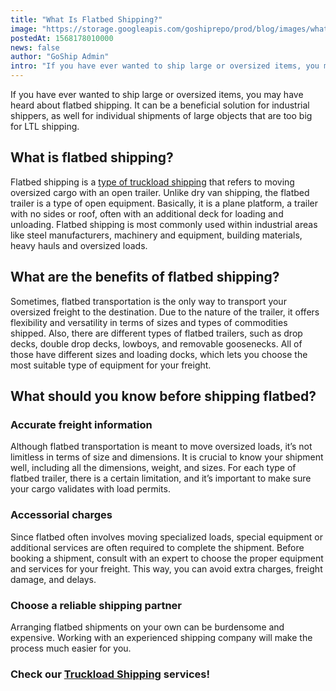 ```yaml
---
title: "What Is Flatbed Shipping?"
image: "https://storage.googleapis.com/goshiprepo/prod/blog/images/what-is-flatbed-shipping.jpg"
postedAt: 1568178010000
news: false
author: "GoShip Admin"
intro: "If you have ever wanted to ship large or oversized items, you may have heard about flatbed shipping. It can be a beneficial solution for industrial shippers, as well for individual shipments of large objects that are too big for LTL shipping. \n\nWhat is flatbed shipping?\n-\n\nFlatbed shipping is a type of truckload shipping that refers to moving oversized cargo with an open trailer. Unlike dry van shipping, the flatbed trailer is a type of open equipment. Basically, it is a plane platform, a trailer with no si"
---
```

If you have ever wanted to ship large or oversized items, you may have heard about flatbed shipping. It can be a beneficial solution for industrial shippers, as well for individual shipments of large objects that are too big for LTL shipping.

What is flatbed shipping?
-------------------------

Flatbed shipping is a [type of truckload shipping](https://www.plslogistics.com/blog/flatbed-shipping-6-facts/) that refers to moving oversized cargo with an open trailer. Unlike dry van shipping, the flatbed trailer is a type of open equipment. Basically, it is a plane platform, a trailer with no sides or roof, often with an additional deck for loading and unloading. Flatbed shipping is most commonly used within industrial areas like steel manufacturers, machinery and equipment, building materials, heavy hauls and oversized loads.

What are the benefits of flatbed shipping?
------------------------------------------

Sometimes, flatbed transportation is the only way to transport your oversized freight to the destination. Due to the nature of the trailer, it offers flexibility and versatility in terms of sizes and types of commodities shipped. Also, there are different types of flatbed trailers, such as drop decks, double drop decks, lowboys, and removable goosenecks. All of those have different sizes and loading docks, which lets you choose the most suitable type of equipment for your freight.

What should you know before shipping flatbed?
---------------------------------------------

### Accurate freight information

Although flatbed transportation is meant to move oversized loads, it’s not limitless in terms of size and dimensions. It is crucial to know your shipment well, including all the dimensions, weight, and sizes. For each type of flatbed trailer, there is a certain limitation, and it’s important to make sure your cargo validates with load permits.

### Accessorial charges

Since flatbed often involves moving specialized loads, special equipment or additional services are often required to complete the shipment. Before booking a shipment, consult with an expert to choose the proper equipment and services for your freight. This way, you can avoid extra charges, freight damage, and delays.

### Choose a reliable shipping partner

Arranging flatbed shipments on your own can be burdensome and expensive. Working with an experienced shipping company will make the process much easier for you.

### Check our [Truckload Shipping](https://www.goship.com/shipping-services/truckload-freight-shipping/) services!
